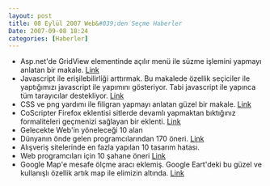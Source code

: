 ```yaml
---
layout: post
title: 08 Eylül 2007 Web&#039;den Seçme Haberler
Date: 2007-09-08 18:24
categories: [Haberler]
---
```


-   Asp.net'de GridView elementinde açılır menü ile süzme işlemini
    yapmayı anlatan bir makale. [Link][]
-   Javascript ile erişilebilirliği arttırmak. Bu makalede özellik
    seçiciler ile yaptığımızı javascript ile yapımını gösteriyor. Tabi
    javascript ile yapınca tüm tarayıcılar destekliyor. [Link][1]
-   CSS ve png yardımı ile filigran yapmayı anlatan güzel bir makale.
    [Link][2]
-   CoScripter Firefox eklentisi sitlerde devamlı yapmaktan bıktığınız
    formaliteleri geçmenizi sağlayan bir eklenti. [Link][3]
-   Gelecekte Web'in yöneleceği 10 alan 
-   Dünyanın önde gelen programcılarından 170 öneri. [Link][5]
-   Alışveriş sitelerinde en fazla yapılan 10 tasarım hatası.
-   Web programcıları için 10 şahane öneri [Link][7]
-   Google Map'e mesafe ölçme aracı eklemiş. Google Eart'deki bu güzel
    ve kullanışlı özellik artık map ile elimizin altında. [Link][8]


  [Link]: http://www.eggheadcafe.com/tutorials/aspnet/c67c4daa-83c2-4baa-aea4-2c8855527acb/aspnet-gridview-filterin.aspx
    "GridView Süz"
  [1]: http://alastairc.ac/2007/08/usability-enhancements-with-javascript/
    "javascrişpt ile erişebilirliği arttırmak"
  [2]: http://www.tutorial5.com/content/view/129/52/ "filigram yapmak"
  [3]: http://services.alphaworks.ibm.com/coscripter/browse/about
    "CoScripter"
  [5]: http://www.smashingmagazine.com/2007/09/07/170-expert-ideas-from-worlds-leading-developers/
    "170 öneri"
  [7]: http://www.aclevercookie.com/10-tips-for-budding-web-programmers-and-designers/
    "10 öneri"
  [8]: http://googlesystem.blogspot.com/2007/09/measuring-distances-in-google-maps.html
    "Google Map mesafe hesapla"

